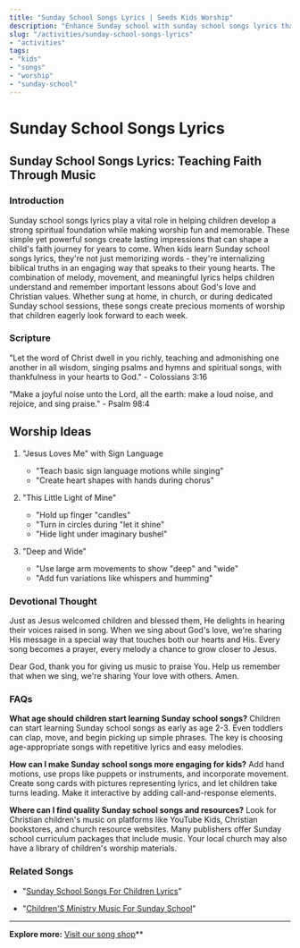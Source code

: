 ```yaml
---
title: "Sunday School Songs Lyrics | Seeds Kids Worship"
description: "Enhance Sunday school with sunday school songs lyrics that teach faith through music. Educational worship resources for children."
slug: "/activities/sunday-school-songs-lyrics"
- "activities"
tags:
- "kids"
- "songs"
- "worship"
- "sunday-school"
---
```


# Sunday School Songs Lyrics

## Sunday School Songs Lyrics: Teaching Faith Through Music

### Introduction
Sunday school songs lyrics play a vital role in helping children develop a strong spiritual foundation while making worship fun and memorable. These simple yet powerful songs create lasting impressions that can shape a child's faith journey for years to come. When kids learn Sunday school songs lyrics, they're not just memorizing words - they're internalizing biblical truths in an engaging way that speaks to their young hearts. The combination of melody, movement, and meaningful lyrics helps children understand and remember important lessons about God's love and Christian values. Whether sung at home, in church, or during dedicated Sunday school sessions, these songs create precious moments of worship that children eagerly look forward to each week.

### Scripture
"Let the word of Christ dwell in you richly, teaching and admonishing one another in all wisdom, singing psalms and hymns and spiritual songs, with thankfulness in your hearts to God." - Colossians 3:16

"Make a joyful noise unto the Lord, all the earth: make a loud noise, and rejoice, and sing praise." - Psalm 98:4

## Worship Ideas
1. "Jesus Loves Me" with Sign Language
   - "Teach basic sign language motions while singing"
   - "Create heart shapes with hands during chorus"

2. "This Little Light of Mine"
   - "Hold up finger "candles"
   - "Turn in circles during "let it shine"
   - "Hide light under imaginary bushel"

3. "Deep and Wide"
   - "Use large arm movements to show "deep" and "wide"
   - "Add fun variations like whispers and humming"

### Devotional Thought
Just as Jesus welcomed children and blessed them, He delights in hearing their voices raised in song. When we sing about God's love, we're sharing His message in a special way that touches both our hearts and His. Every song becomes a prayer, every melody a chance to grow closer to Jesus.

Dear God, thank you for giving us music to praise You. Help us remember that when we sing, we're sharing Your love with others. Amen.

### FAQs

**What age should children start learning Sunday school songs?**
Children can start learning Sunday school songs as early as age 2-3. Even toddlers can clap, move, and begin picking up simple phrases. The key is choosing age-appropriate songs with repetitive lyrics and easy melodies.

**How can I make Sunday school songs more engaging for kids?**
Add hand motions, use props like puppets or instruments, and incorporate movement. Create song cards with pictures representing lyrics, and let children take turns leading. Make it interactive by adding call-and-response elements.

**Where can I find quality Sunday school songs and resources?**
Look for Christian children's music on platforms like YouTube Kids, Christian bookstores, and church resource websites. Many publishers offer Sunday school curriculum packages that include music. Your local church may also have a library of children's worship materials.

### Related Songs

- "[Sunday School Songs For Children Lyrics](/activities/sunday-school-songs-for-children-lyrics/)"

- "[Children'S Ministry Music For Sunday School](/activities/children-s-ministry-music-for-sunday-school/)"

---

**Explore more:** [Visit our song shop](https://seedskidsworship.com/shop)**

<!-- Schema Markup -->
<script type="application/ld+json">
{
  "@context": "https://schema.org",
  "@type": "MusicRecording",
  "name": "Sunday School Songs Lyrics",
  "byArtist": {
    "@type": "MusicGroup",
    "name": "Seeds Kids Worship"
  },
  "isFamilyFriendly": true,
  "url": "https://seedskidsworship.com/activities/sunday-school-songs-lyrics/"
}
</script>